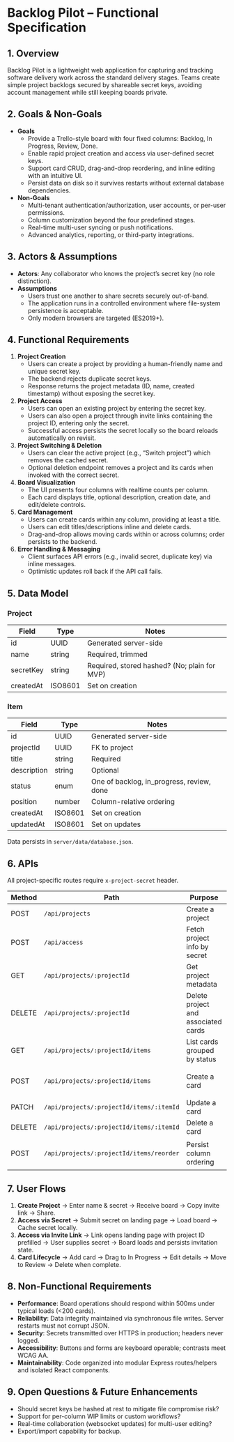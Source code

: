 # Backlog Pilot – Functional Specification

## 1. Overview
Backlog Pilot is a lightweight web application for capturing and tracking software delivery work across the standard delivery stages. Teams create simple project backlogs secured by shareable secret keys, avoiding account management while still keeping boards private.

## 2. Goals & Non-Goals
- **Goals**
  - Provide a Trello-style board with four fixed columns: Backlog, In Progress, Review, Done.
  - Enable rapid project creation and access via user-defined secret keys.
  - Support card CRUD, drag-and-drop reordering, and inline editing with an intuitive UI.
  - Persist data on disk so it survives restarts without external database dependencies.
- **Non-Goals**
  - Multi-tenant authentication/authorization, user accounts, or per-user permissions.
  - Column customization beyond the four predefined stages.
  - Real-time multi-user syncing or push notifications.
  - Advanced analytics, reporting, or third-party integrations.

## 3. Actors & Assumptions
- **Actors**: Any collaborator who knows the project’s secret key (no role distinction).
- **Assumptions**
  - Users trust one another to share secrets securely out-of-band.
  - The application runs in a controlled environment where file-system persistence is acceptable.
  - Only modern browsers are targeted (ES2019+).

## 4. Functional Requirements
1. **Project Creation**
   - Users can create a project by providing a human-friendly name and unique secret key.
   - The backend rejects duplicate secret keys.
   - Response returns the project metadata (ID, name, created timestamp) without exposing the secret key.
2. **Project Access**
   - Users can open an existing project by entering the secret key.
   - Users can also open a project through invite links containing the project ID, entering only the secret.
   - Successful access persists the secret locally so the board reloads automatically on revisit.
3. **Project Switching & Deletion**
   - Users can clear the active project (e.g., “Switch project”) which removes the cached secret.
   - Optional deletion endpoint removes a project and its cards when invoked with the correct secret.
4. **Board Visualization**
   - The UI presents four columns with realtime counts per column.
   - Each card displays title, optional description, creation date, and edit/delete controls.
5. **Card Management**
   - Users can create cards within any column, providing at least a title.
   - Users can edit titles/descriptions inline and delete cards.
   - Drag-and-drop allows moving cards within or across columns; order persists to the backend.
6. **Error Handling & Messaging**
   - Client surfaces API errors (e.g., invalid secret, duplicate key) via inline messages.
   - Optimistic updates roll back if the API call fails.

## 5. Data Model
### Project
| Field       | Type    | Notes                               |
|-------------|---------|-------------------------------------|
| id          | UUID    | Generated server-side               |
| name        | string  | Required, trimmed                   |
| secretKey   | string  | Required, stored hashed? (No; plain for MVP) |
| createdAt   | ISO8601 | Set on creation                     |

### Item
| Field       | Type    | Notes                               |
|-------------|---------|-------------------------------------|
| id          | UUID    | Generated server-side               |
| projectId   | UUID    | FK to project                       |
| title       | string  | Required                            |
| description | string  | Optional                            |
| status      | enum    | One of backlog, in_progress, review, done |
| position    | number  | Column-relative ordering            |
| createdAt   | ISO8601 | Set on creation                     |
| updatedAt   | ISO8601 | Set on updates                      |

Data persists in `server/data/database.json`.

## 6. APIs
All project-specific routes require `x-project-secret` header.

| Method | Path                                       | Purpose                                 | Notes |
|--------|---------------------------------------------|-----------------------------------------|-------|
| POST   | `/api/projects`                             | Create a project                        | Body: `{ name, secretKey }` |
| POST   | `/api/access`                               | Fetch project info by secret            | Body: `{ secretKey }` |
| GET    | `/api/projects/:projectId`                  | Get project metadata                    | Header: `x-project-secret` |
| DELETE | `/api/projects/:projectId`                  | Delete project and associated cards     | Header required |
| GET    | `/api/projects/:projectId/items`            | List cards grouped by status            | Header required |
| POST   | `/api/projects/:projectId/items`            | Create a card                           | Body: `{ title, description?, status? }` |
| PATCH  | `/api/projects/:projectId/items/:itemId`    | Update a card                           | Partial body allowed |
| DELETE | `/api/projects/:projectId/items/:itemId`    | Delete a card                           | - |
| POST   | `/api/projects/:projectId/items/reorder`    | Persist column ordering                 | Body: `{ columns: { status: [itemIds] } }` |

## 7. User Flows
1. **Create Project** → Enter name & secret → Receive board → Copy invite link → Share.
2. **Access via Secret** → Submit secret on landing page → Load board → Cache secret locally.
3. **Access via Invite Link** → Link opens landing page with project ID prefilled → User supplies secret → Board loads and persists invitation state.
4. **Card Lifecycle** → Add card → Drag to In Progress → Edit details → Move to Review → Delete when complete.

## 8. Non-Functional Requirements
- **Performance**: Board operations should respond within 500ms under typical loads (<200 cards).
- **Reliability**: Data integrity maintained via synchronous file writes. Server restarts must not corrupt JSON.
- **Security**: Secrets transmitted over HTTPS in production; headers never logged.
- **Accessibility**: Buttons and forms are keyboard operable; contrasts meet WCAG AA.
- **Maintainability**: Code organized into modular Express routes/helpers and isolated React components.

## 9. Open Questions & Future Enhancements
- Should secret keys be hashed at rest to mitigate file compromise risk?
- Support for per-column WIP limits or custom workflows?
- Real-time collaboration (websocket updates) for multi-user editing?
- Export/import capability for backup.
